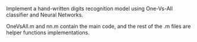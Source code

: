 Implement a hand-written digits recognition model using One-Vs-All classifier and Neural Networks. 

OneVsAll.m and nn.m contain the main code, and the rest of the .m files are helper functions implementations.
